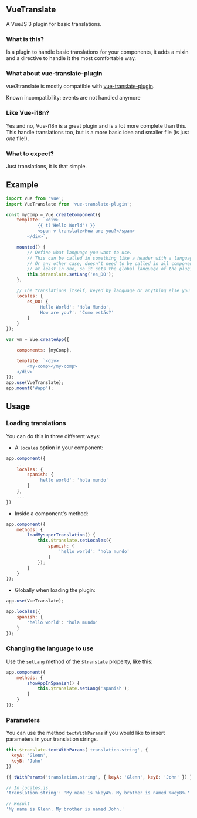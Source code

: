 ## VueTranslate

A VueJS 3 plugin for basic translations.

### What is this?

Is a plugin to handle basic translations for your components, it adds a mixin and a directive to handle it the most comfortable way.

### What about vue-translate-plugin

vue3translate is mostly compatible with [vue-translate-plugin](https://www.npmjs.com/package/vue-translate).

Known incompatibility: events are not handled anymore

### Like Vue-i18n?

Yes and no, Vue-i18n is a great plugin and is a lot more complete than this. This handle translations too, but is a more basic idea and smaller file (is just *one* file!).

### What to expect?

Just translations, it is that simple.

## Example
```js
import Vue from 'vue';
import VueTranslate from 'vue-translate-plugin';

const myComp = Vue.createComponent({
	template: `<div>
	        {{ t('Hello World') }}
	        <span v-translate>How are you?</span>
	    </div>`,

    mounted() {
        // Define what language you want to use.
        // This can be called in something like a header with a language selector menu
        // Or any other case, doesn't need to be called in all components, but
        // at least in one, so it sets the global language of the plugin
    	this.$translate.setLang('es_DO');
    },

    // The translations itself, keyed by language or anything else you one
    locales: {
    	es_DO: {
        	'Hello World': 'Hola Mundo',
        	'How are you?': 'Como estás?'
        }
    }
});

var vm = Vue.createApp({

	components: {myComp},

	template: `<div>
	    <my-comp></my-comp>
	</div>`
});
app.use(VueTranslate);
app.mount('#app');


```

## Usage
### Loading translations
You can do this in three different ways:

- A `locales` option in your component:
```js
app.component({
	...
	locales: {
		spanish: {
			'hello world': 'hola mundo'
		}
	},
	...
})
```
- Inside a component's method:
```js
app.component({
	methods: {
		loadMysuperTranslation() {
			this.$translate.setLocales({
				spanish: {
					'hello world': 'hola mundo'
				}
			});
		}
	}
});
```
- Globally when loading the plugin:
```js
app.use(VueTranslate);

app.locales({
	spanish: {
		'hello world': 'hola mundo'
	}
});
```

### Changing the language to use

Use the `setLang` method of the `$translate` property, like this:
```js
app.component({
	methods: {
		showAppInSpanish() {
			this.$translate.setLang('spanish');
		}
	}
});
```

### Parameters

You can use the method `textWithParams` if you would like to insert parameters in your translation strings.

```js
this.$translate.textWithParams('translation.string', {
  keyA: 'Glenn',
  keyB: 'John'
})

{{ tWithParams('translation.string', { keyA: 'Glenn', keyB: 'John' }) }}

// In locales.js
'translation.string': 'My name is %keyA%. My brother is named %keyB%.'

// Result
'My name is Glenn. My brother is named John.'
```
